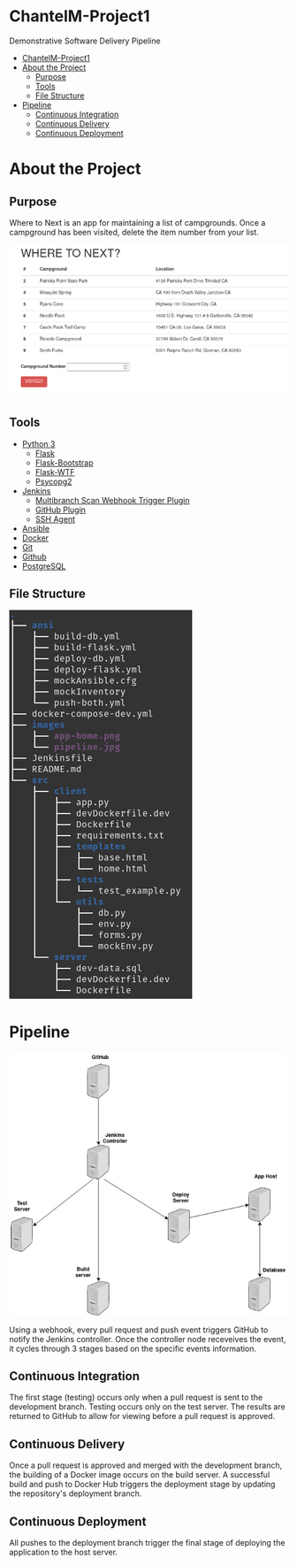 # ChantelM-Project1
Demonstrative Software Delivery Pipeline

- [ChantelM-Project1](#chantelm-project1)
- [About the Project](#about-the-project)
  - [Purpose](#purpose)
  - [Tools](#tools)
  - [File Structure](#file-structure)
- [Pipeline](#pipeline)
  - [Continuous Integration](#continuous-integration)
  - [Continuous Delivery](#continuous-delivery)
  - [Continuous Deployment](#continuous-deployment)

# About the Project

## Purpose

Where to Next is an app for maintaining a list of campgrounds. Once a campground has been visited, delete the item number from your list.

![image of web app](images/app-home.png)

## Tools
- [Python 3](https://www.python.org/downloads/)
  - [Flask](https://flask.palletsprojects.com/en/2.1.x/)
  - [Flask-Bootstrap](https://pythonhosted.org/Flask-Bootstrap/)
  - [Flask-WTF](https://flask-wtf.readthedocs.io/en/1.0.x/)
  - [Psycopg2](https://www.psycopg.org/docs/)
- [Jenkins](https://www.jenkins.io/)
  - [Multibranch Scan Webhook Trigger Plugin](https://plugins.jenkins.io/multibranch-scan-webhook-trigger/)
  - [GitHub Plugin](https://plugins.jenkins.io/github/)
  - [SSH Agent](https://plugins.jenkins.io/ssh-agent/)
- [Ansible](https://www.ansible.com/)
- [Docker](https://www.docker.com/)
- [Git](https://git-scm.com/doc)
- [Github](https://github.com/)
- [PostgreSQL](https://www.postgresql.org/)

## File Structure

![image of project file structure](images/file-structure.png)

# Pipeline

![image of pipeline](images/pipeline.jpg)

Using a webhook, every pull request and push event triggers GitHub to notify the Jenkins controller. Once the controller node receveives the event, it cycles through 3 stages based on the specific events information.

## Continuous Integration

The first stage (testing) occurs only when a pull request is sent to the development branch. Testing occurs only on the test server. The results are returned to GitHub to allow for viewing before a pull request is approved.

## Continuous Delivery

Once a pull request is approved and merged with the development branch, the building of a Docker image occurs on the build server. A successful build and push to Docker Hub triggers the deployment stage by updating the repository's deployment branch.

## Continuous Deployment

All pushes to the deployment branch trigger the final stage of deploying the application to the host server.